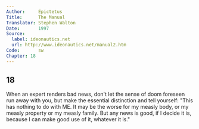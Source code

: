 ```yaml
---
Author:     Epictetus  
Title:      The Manual  
Translator: Stephen Walton  
Date:       1997  
Source:
  label: ideonautics.net
  url: http://www.ideonautics.net/manual2.htm
Code:       sw  
Chapter: 18
---
```

##  18

When an expert renders bad news, don't let the sense of doom foreseen run away
with you, but make the essential distinction and tell yourself: "This has
nothing to do with ME. It may be the worse for my measly body, or my measly
property or my measly family. But any news is good, if I decide it is, because
I can make good use of it, whatever it is."


